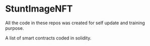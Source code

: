 # StuntImageNFT

All the code in these repos was created for self update and training purpose.


A list of smart contracts coded in solidity.

